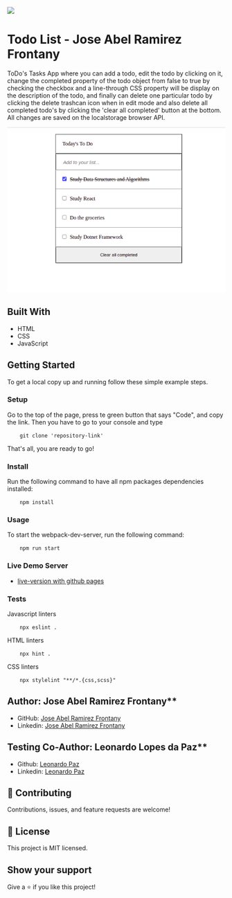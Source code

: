 ![](https://img.shields.io/badge/Microverse-blueviolet)

# Todo List - Jose Abel Ramirez Frontany

ToDo's Tasks App where you can add a todo, edit the todo by clicking on it, change the completed property of the todo object from false to true by checking the checkbox and a line-through CSS property will be display on the description of the todo, and finally can delete one particular todo by clicking the delete trashcan icon when in edit mode and also delete all completed todo's by clicking the 'clear all completed' button at the bottom. All changes are saved on the localstorage browser API.

![screenshot](./app_screenshot.png)

## Built With

- HTML
- CSS
- JavaScript

## Getting Started

To get a local copy up and running follow these simple example steps.

### Setup

Go to the top of the page, press te green button that says "Code", and copy the link. Then you have to go to your console and type

```
    git clone 'repository-link'
```

That's all, you are ready to go!

### Install

Run the following command to have all npm packages dependencies installed:

```
    npm install
```

### Usage

To start the webpack-dev-server, run the following command:

```
    npm run start
```

### Live Demo Server

- [live-version with github pages](https://jose-abel.github.io/todo-list/)



### Tests

Javascript linters

```
    npx eslint .
```

HTML linters

```
    npx hint .

```

CSS linters

```
    npx stylelint "**/*.{css,scss}"
```

## Author: Jose Abel Ramirez Frontany\*\*

- GitHub: [Jose Abel Ramirez Frontany](https://github.com/jose-Abel)
- Linkedin: [Jose Abel Ramirez Frontany](https://www.linkedin.com/in/jose-abel-ramirez-frontany-7674a842/)

## Testing Co-Author: Leonardo Lopes da Paz\*\*
- Github: [Leonardo Paz](https://github.com/leolpaz)
- Linkedin: [Leonardo Paz](https://www.linkedin.com/in/leonardo-paz-a925611b5/)

## 🤝 Contributing

Contributions, issues, and feature requests are welcome!

## 📝 License

This project is MIT licensed.

## Show your support

Give a ⭐️ if you like this project!
